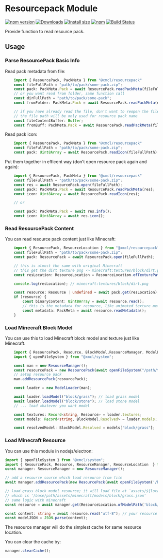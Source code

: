 # Resourcepack Module

[![npm version](https://img.shields.io/npm/v/@xmcl/resourcepack.svg)](https://www.npmjs.com/package/@xmcl/resourcepack)
[![Downloads](https://img.shields.io/npm/dm/@xmcl/resourcepack.svg)](https://npmjs.com/@xmcl/resourcepack)
[![Install size](https://packagephobia.now.sh/badge?p=@xmcl/resourcepack)](https://packagephobia.now.sh/result?p=@xmcl/resourcepack)
[![npm](https://img.shields.io/npm/l/@xmcl/minecraft-launcher-core.svg)](https://github.com/voxelum/minecraft-launcher-core-node/blob/master/LICENSE)
[![Build Status](https://github.com/voxelum/minecraft-launcher-core-node/workflows/Build/badge.svg)](https://github.com/Voxelum/minecraft-launcher-core-node/actions?query=workflow%3ABuild)

Provide function to read resource pack.

## Usage

### Parse ResourcePack Basic Info

Read pack metadata from file:

```ts
    import { ResourcePack, PackMeta } from "@xmcl/resourcepack"
    const fileFullPath = "path/to/pack/some-pack.zip";
    const pack: PackMeta.Pack = await ResourcePack.readPackMeta(fileFullPath);
    // or you want read from folder, same function call
    const dirFullPath = "path/to/pack/some-pack";
    const fromFolder: PackMeta.Pack = await ResourcePack.readPackMeta(dirFullPath);

    // if you have already read the file, don't want to reopen the file
    // the file path will be only used for resource pack name
    const fileContentBuffer: Buffer;
    const fromBuff: PackMeta.Pack = await ResourcePack.readPackMeta(fileFullPath, fileContentBuffer);
```

Read pack icon:

```ts
    import { ResourcePack, PackMeta } from "@xmcl/resourcepack"
    const fileFullPath = "path/to/pack/some-pack.zip";
    const pack: Uint8Array = await ResourcePack.readIcon(fileFullPath);
```

Put them together in efficent way (don't open resource pack again and again):

```ts
    import { ResourcePack, PackMeta } from "@xmcl/resourcepack"
    const fileFullPath = "path/to/pack/some-pack.zip";
    const res = await ResourcePack.open(fileFullPath);
    const pack: PackMeta.Pack = await ResourcePack.readPackMeta(res);
    const icon: Uint8Array = await ResourcePack.readIcon(res);

    // or

    const pack: PackMeta.Pack = await res.info();
    const icon: Uint8Array = await res.icon();
```

### Read ResourcePack Content

You can read resource pack content just like Minecraft:

```ts
    import { ResourcePack, ResourceLocation } from "@xmcl/resourcepack"
    const fileFullPath = "path/to/pack/some-pack.zip";
    const pack: ResourcePack = await ResourcePack.open(fileFullPath);

    // this is almost the same with original Minecraft
    // this get the dirt texture png -> minecraft:textures/block/dirt.png
    const resLocation: ResourceLocation = ResourceLocation.ofTexturePath("block/dirt");

    console.log(resLocation); // minecraft:textures/block/dirt.png

    const resource: Resource | undefined = await pack.get(resLocation);
    if (resource) {
        const binaryContent: Uint8Array = await resource.read();
        // this is the metadata for resource, like animated texture metadata.
        const metadata: PackMeta = await resource.readMetadata();
    }
```

### Load Minecraft Block Model

You can use this to load Minecraft block model and texture just like Minecraft.

```ts
    import { ResourcePack, Resource, BlockModel,ResourceManager, ModelLoader } from "@xmcl/resourcepack"; 
    import { openFileSystem } from "@xmcl/system";

    const man = new ResourceManager();
    const resourcePack = new ResourcePack(await openFileSystem("/path/to/resource-pack.zip"));
    // setup resource pack
    man.addResourcePack(resourcePack);

    const loader = new ModelLoader(man);

    await loader.loadModel("block/grass"); // load grass model
    await loader.loadModel("block/stone"); // load stone model
    // ... load whatever you want model

    const textures: Record<string, Resource> = loader.textures;
    const models: Record<string, BlockModel.Resolved> = loader.models;

    const resolvedModel: BlockModel.Resolved = models["block/grass"];
```

### Load Minecraft Resource

You can use this module in nodejs/electron:

```ts
import { openFileSystem } from "@xmcl/system"; 
import { ResourcePack, Resource, ResourceManager, ResourceLocation  } from "@xmcl/resourcepack"; 
const manager: ResourceManager = new ResourceManager();

// add a resource source which load resource from file
await manager.addResourcePack(new ResourcePack(await openFileSystem('/base/path')));

// load grass block model resource; it will load file at `assets/${location.domain}/${location.path}`
// which is '/base/path/assets/minecraft/models/block/grass.json'
// same logic with minecraft
const resource = await manager.get(ResourceLocation.ofModelPath('block/grass'));

const content: string = await resource.read("utf-8"); // your resource content
const modelJSON = JSON.parse(content);
```

The resource manager will do the simplest cache for same resource location.

You can clear the cache by:

```ts
manager.clearCache();
```
